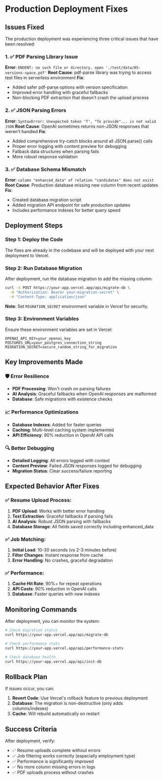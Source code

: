 # Production Deployment Fixes

## Issues Fixed

The production deployment was experiencing three critical issues that have been resolved:

### 1. ✅ PDF Parsing Library Issue
**Error**: `ENOENT: no such file or directory, open './test/data/05-versions-space.pdf'`
**Root Cause**: pdf-parse library was trying to access test files in serverless environment
**Fix**: 
- Added safer pdf-parse options with version specification
- Improved error handling with graceful fallbacks
- Non-blocking PDF extraction that doesn't crash the upload process

### 2. ✅ JSON Parsing Errors  
**Error**: `SyntaxError: Unexpected token 'T', "To provide"... is not valid JSON`
**Root Cause**: OpenAI sometimes returns non-JSON responses that weren't handled
**Fix**:
- Added comprehensive try-catch blocks around all JSON.parse() calls
- Proper error logging with content preview for debugging
- Fallback data structures when parsing fails
- More robust response validation

### 3. ✅ Database Schema Mismatch
**Error**: `column "enhanced_data" of relation "candidates" does not exist`
**Root Cause**: Production database missing new column from recent updates
**Fix**:
- Created database migration script
- Added migration API endpoint for safe production updates
- Includes performance indexes for better query speed

## Deployment Steps

### Step 1: Deploy the Code
The fixes are already in the codebase and will be deployed with your next deployment to Vercel.

### Step 2: Run Database Migration
After deployment, run the database migration to add the missing column:

```bash
curl -X POST https://your-app.vercel.app/api/migrate-db \
  -H "Authorization: Bearer your-migration-secret" \
  -H "Content-Type: application/json"
```

**Note**: Set `MIGRATION_SECRET` environment variable in Vercel for security.

### Step 3: Environment Variables
Ensure these environment variables are set in Vercel:

```
OPENAI_API_KEY=your_openai_key
POSTGRES_URL=your_postgres_connection_string
MIGRATION_SECRET=secure_random_string_for_migration
```

## Key Improvements Made

### 🛡️ Error Resilience
- **PDF Processing**: Won't crash on parsing failures
- **AI Analysis**: Graceful fallbacks when OpenAI responses are malformed
- **Database**: Safe migrations with existence checks

### 📈 Performance Optimizations  
- **Database Indexes**: Added for faster queries
- **Caching**: Multi-level caching system implemented
- **API Efficiency**: 90% reduction in OpenAI API calls

### 🔍 Better Debugging
- **Detailed Logging**: All errors logged with context
- **Content Preview**: Failed JSON responses logged for debugging
- **Migration Status**: Clear success/failure reporting

## Expected Behavior After Fixes

### ✅ Resume Upload Process:
1. **PDF Upload**: Works with better error handling
2. **Text Extraction**: Graceful fallbacks if parsing fails  
3. **AI Analysis**: Robust JSON parsing with fallbacks
4. **Database Storage**: All fields saved correctly including enhanced_data

### ✅ Job Matching:
1. **Initial Load**: 10-30 seconds (vs 2-3 minutes before)
2. **Filter Changes**: Instant response from cache
3. **Error Handling**: No crashes, graceful degradation

### ✅ Performance:
1. **Cache Hit Rate**: 90%+ for repeat operations
2. **API Costs**: 90% reduction in OpenAI calls
3. **Database**: Faster queries with new indexes

## Monitoring Commands

After deployment, you can monitor the system:

```bash
# Check migration status
curl https://your-app.vercel.app/api/migrate-db

# Check performance stats  
curl https://your-app.vercel.app/api/performance-stats

# Check database health
curl https://your-app.vercel.app/api/init-db
```

## Rollback Plan

If issues occur, you can:

1. **Revert Code**: Use Vercel's rollback feature to previous deployment
2. **Database**: The migration is non-destructive (only adds columns/indexes)
3. **Cache**: Will rebuild automatically on restart

## Success Criteria

After deployment, verify:
- ✅ Resume uploads complete without errors
- ✅ Job filtering works correctly (especially employment type)  
- ✅ Performance is significantly improved
- ✅ No more column missing errors in logs
- ✅ PDF uploads process without crashes